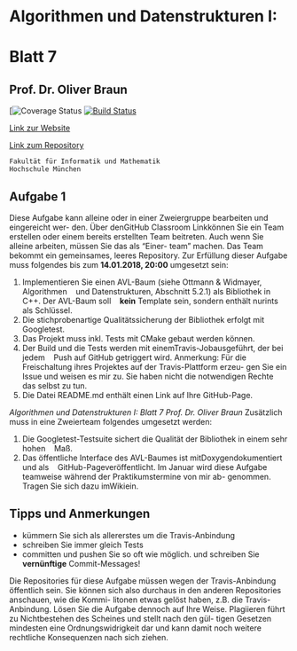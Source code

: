 # Algorithmen und Datenstrukturen I:
# Blatt 7
## Prof. Dr. Oliver Braun

[![Coverage Status](https://coveralls.io/github/ob-algdati-ws17/blatt-7-aufgabe-1-tron?branch=master) [![Build Status](https://travis-ci.org/ob-algdati-ws17/blatt-7-aufgabe-1-tron.svg?branch=master)](https://travis-ci.org/ob-algdati-ws17/blatt-7-aufgabe-1-tron)

[Link zur Website](https://ob-algdati-ws17.github.io/blatt-7-aufgabe-1-tron/)

[Link zum Repository](https://github.com/ob-algdati-ws17/blatt-7-aufgabe-1-tron)

```
Fakultät für Informatik und Mathematik
Hochschule München
```

## Aufgabe 1
Diese Aufgabe kann alleine oder in einer Zweiergruppe bearbeiten und eingereicht wer-
den. Über denGitHub Classroom Linkkönnen Sie ein Team erstellen oder einem bereits
erstellten Team beitreten. Auch wenn Sie alleine arbeiten, müssen Sie das als “Einer-
team” machen. Das Team bekommt ein gemeinsames, leeres Repository. Zur Erfüllung
dieser Aufgabe muss folgendes bis zum **14.01.2018, 20:00** umgesetzt sein:
1. Implementieren Sie einen AVL-Baum (siehe Ottmann & Widmayer, Algorithmen
    und Datenstrukturen, Abschnitt 5.2.1) als Bibliothek in C++. Der AVL-Baum soll
    **kein** Template sein, sondern enthält nurints als Schlüssel.
2. Die stichprobenartige Qualitätssicherung der Bibliothek erfolgt mit Googletest.
3. Das Projekt muss inkl. Tests mit CMake gebaut werden können.
4. Der Build und die Tests werden mit einemTravis-Jobausgeführt, der bei jedem
    Push auf GitHub getriggert wird.
Anmerkung: Für die Freischaltung ihres Projektes auf der Travis-Plattform erzeu-
gen Sie ein Issue und weisen es mir zu. Sie haben nicht die notwendigen Rechte
das selbst zu tun.
5. Die Datei README.md enthält einen Link auf Ihre GitHub-Page.


_Algorithmen und Datenstrukturen I: Blatt 7 Prof. Dr. Oliver Braun_
Zusätzlich muss in eine Zweierteam folgendes umgesetzt werden:
1. Die Googletest-Testsuite sichert die Qualität der Bibliothek in einem sehr hohen
    Maß.
2. Das öffentliche Interface des AVL-Baumes ist mitDoxygendokumentiert und als
    GitHub-Pageveröffentlicht.
Im Januar wird diese Aufgabe teamweise während der Praktikumstermine von mir ab-
genommen. Tragen Sie sich dazu imWikiein.

## Tipps und Anmerkungen
- kümmern Sie sich als allererstes um die Travis-Anbindung
- schreiben Sie immer gleich Tests
- committen und pushen Sie so oft wie möglich.
und schreiben Sie **vernünftige** Commit-Messages!

Die Repositories für diese Aufgabe müssen wegen der Travis-Anbindung öffentlich sein.
Sie können sich also durchaus in den anderen Repositories anschauen, wie die Kommi-
litonen etwas gelöst haben, z.B. die Travis-Anbindung. Lösen Sie die Aufgabe dennoch
auf Ihre Weise. Plagiieren führt zu Nichtbestehen des Scheines und stellt nach den gül-
tigen Gesetzen mindesten eine Ordnungswidrigkeit dar und kann damit noch weitere
rechtliche Konsequenzen nach sich ziehen.
